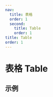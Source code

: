 ```yaml
---
nav:
  title: 表格
  order: 1
  second:
    title: Table
    order: 1
title: Table
order: 1
---
```


# 表格 Table

## 示例

<code src="./demos/index.tsx" ></code>
